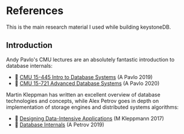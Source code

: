 # References

This is the main research material I used while building keystoneDB.

## Introduction

Andy Pavlo's CMU lectures are an absolutely fantastic introduction to database internals:

- 🎥 [CMU 15-445 Intro to Database Systems](https://www.youtube.com/playlist?list=PLSE8ODhjZXjbohkNBWQs_otTrBTrjyohi) (A Pavlo 2019)
- 🎥 [CMU 15-721 Advanced Database Systems](https://www.youtube.com/playlist?list=PLSE8ODhjZXjasmrEd2_Yi1deeE360zv5O) (A Pavlo 2020)

Martin Kleppman has written an excellent overview of database technologies and concepts, while Alex
Petrov goes in depth on implementation of storage engines and distributed systems algorithms:

- 📖 [Designing Data-Intensive Applications](https://dataintensive.net/) (M Kleppmann 2017)
- 📖 [Database Internals](https://www.databass.dev) (A Petrov 2019)
